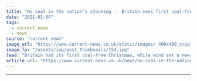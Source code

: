 ```yaml
---
title: "No coal in the nation’s stocking -  Britain sees first coal-free Christmas Day"
date: "2021-01-04"
tags: 
  - current news
  - news
source: "current news"
image_url: "https://www.current-news.co.uk/static/images/_400x400_crop_center-center/Coal-power-NC-Pixabay.jpg"
image_fp: "/assets/img/post_thumbnails/154.jpg"
lead: "Britain had its first coal-free Christmas, while wind set a new generation record on Boxing Day to round off a record-breaking year for green energy."
article_url: "https://www.current-news.co.uk/news/no-coal-in-the-nations-stocking-britain-sees-first-coal-free-christmas-day?utm_source=rss-feeds&utm_medium=rss&utm_campaign=rss"
---
```


---
